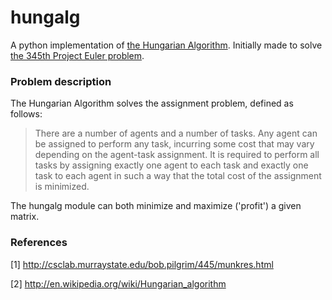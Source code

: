 # hungalg

A python implementation of [the Hungarian Algorithm](http://en.wikipedia.org/wiki/Hungarian_algorithm). Initially made to solve [the 345th Project Euler problem](https://projecteuler.net/problem=345).

### Problem description

The Hungarian Algorithm solves the assignment problem, defined as follows:

> There are a number of agents and a number of tasks. Any agent can be assigned to perform any task, incurring some cost that may vary depending on the agent-task assignment. It is required to perform all tasks by assigning exactly one agent to each task and exactly one task to each agent in such a way that the total cost of the assignment is minimized.

The hungalg module can both minimize and maximize ('profit') a given matrix.

### References

[1] http://csclab.murraystate.edu/bob.pilgrim/445/munkres.html

[2] http://en.wikipedia.org/wiki/Hungarian_algorithm